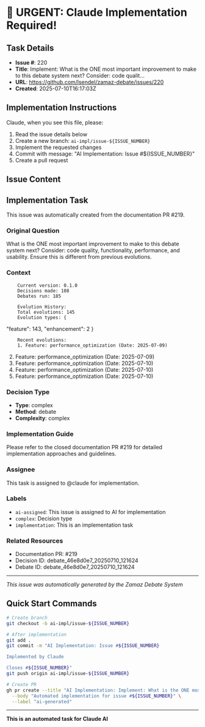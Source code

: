 # 🚨 URGENT: Claude Implementation Required!

## Task Details
- **Issue #**: 220
- **Title**: Implement: What is the ONE most important improvement to make to this debate system next? Consider: code qualit...
- **URL**: https://github.com/lsendel/zamaz-debate/issues/220
- **Created**: 2025-07-10T16:17:03Z

## Implementation Instructions

Claude, when you see this file, please:

1. Read the issue details below
2. Create a new branch: `ai-impl/issue-${ISSUE_NUMBER}`
3. Implement the requested changes
4. Commit with message: "AI Implementation: Issue #${ISSUE_NUMBER}"
5. Create a pull request

## Issue Content

## Implementation Task

This issue was automatically created from the documentation PR #219.

### Original Question
What is the ONE most important improvement to make to this debate system next? Consider: code quality, functionality, performance, and usability. Ensure this is different from previous evolutions.

### Context

        Current version: 0.1.0
        Decisions made: 108
        Debates run: 185
        
        Evolution History:
        Total evolutions: 145
        Evolution types: {
  "feature": 143,
  "enhancement": 2
}
        
        Recent evolutions:
        1. Feature: performance_optimization (Date: 2025-07-09)
2. Feature: performance_optimization (Date: 2025-07-09)
3. Feature: performance_optimization (Date: 2025-07-10)
4. Feature: performance_optimization (Date: 2025-07-10)
5. Feature: performance_optimization (Date: 2025-07-10)
        

### Decision Type
- **Type**: complex
- **Method**: debate
- **Complexity**: complex

### Implementation Guide
Please refer to the closed documentation PR #219 for detailed implementation approaches and guidelines.

### Assignee
This task is assigned to @claude for implementation.

### Labels
- `ai-assigned`: This issue is assigned to AI for implementation
- `complex`: Decision type
- `implementation`: This is an implementation task

### Related Resources
- Documentation PR: #219
- Decision ID: debate_46e8d0e7_20250710_121624
- Debate ID: debate_46e8d0e7_20250710_121624

---
*This issue was automatically generated by the Zamaz Debate System*


## Quick Start Commands

```bash
# Create branch
git checkout -b ai-impl/issue-${ISSUE_NUMBER}

# After implementation
git add .
git commit -m "AI Implementation: Issue #${ISSUE_NUMBER}

Implemented by Claude

Closes #${ISSUE_NUMBER}"
git push origin ai-impl/issue-${ISSUE_NUMBER}

# Create PR
gh pr create --title "AI Implementation: Implement: What is the ONE most important improvement to make to this debate system next? Consider: code qualit..." \
  --body "Automated implementation for issue #${ISSUE_NUMBER}" \
  --label "ai-generated"
```

---
**This is an automated task for Claude AI**
